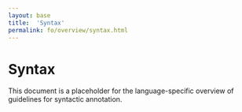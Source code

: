 ```yaml
---
layout: base
title:  'Syntax'
permalink: fo/overview/syntax.html
---
```


# Syntax

This document is a placeholder for the language-specific overview of
guidelines for syntactic annotation.
